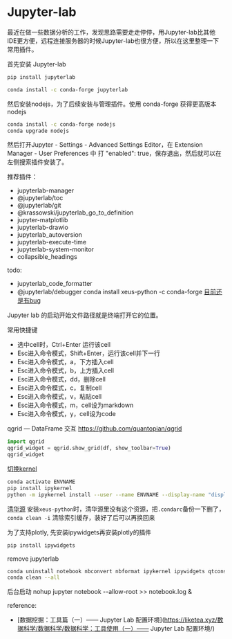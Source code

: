 # Jupyter-lab

最近在做一些数据分析的工作，发现思路需要走走停停，用Jupyter-lab比其他IDE更方便，远程连接服务器的时候Jupyter-lab也很方便，所以在这里整理一下常用插件。

首先安装 Jupyter-lab
```sh
pip install jupyterlab
```
```sh
conda install -c conda-forge jupyterlab
```

然后安装nodejs，为了后续安装与管理插件。使用 conda-forge 获得更高版本nodejs
```sh
conda install -c conda-forge nodejs
conda upgrade nodejs
```

然后打开Jupyter - Settings - Advanced Settings Editor，在 Extension Manager - User Preferences 中 打 "enabled": true，保存退出，然后就可以在左侧搜索插件安装了。

推荐插件：
- jupyterlab-manager
- @jupyterlab/toc
- @jupyterlab/git
- @krassowski/jupyterlab_go_to_definition
- jupyter-matplotlib
- jupyterlab-drawio
- jupyterlab_autoversion
- jupyterlab-execute-time
- jupyterlab-system-monitor
- collapsible_headings

todo:
- jupyterlab_code_formatter
- @jupyterlab/debugger
conda install xeus-python -c conda-forge
[目前还是有bug](https://github.com/jupyterlab/debugger)


Jupyter lab 的启动开始文件路径就是终端打开它的位置。

常用快捷键
- 选中cell时，Ctrl+Enter 运行该cell
- Esc进入命令模式，Shift+Enter，运行该cell并下一行
- Esc进入命令模式，a，下方插入cell
- Esc进入命令模式，b，上方插入cell
- Esc进入命令模式，dd，删除cell
- Esc进入命令模式，c，复制cell
- Esc进入命令模式，v，粘贴cell
- Esc进入命令模式，m，cell设为markdown
- Esc进入命令模式，y，cell设为code


qgrid — DataFrame 交互
https://github.com/quantopian/qgrid
```python
import qgrid  
qgrid_widget = qgrid.show_grid(df, show_toolbar=True)
qgrid_widget
```

[切换kernel](https://stackoverflow.com/questions/37891550/jupyter-notebook-running-kernel-in-different-env)
```sh
conda activate ENVNAME
pip install ipykernel
python -m ipykernel install --user --name ENVNAME --display-name "displayname"
```

[清华源](https://mirrors.tuna.tsinghua.edu.cn/help/anaconda/)
安装`xeus-python`时，清华源里没有这个资源，把`.condarc`备份一下删了，`conda clean -i` 清除索引缓存，装好了后可以再换回来

为了支持plotly, 先安装ipywidgets再安装plotly的插件
```sh
pip install ipywidgets
```

remove jupyterlab
```sh
conda uninstall notebook nbconvert nbformat ipykernel ipywidgets qtconsole traitlets tornado jupyter_* ipython_genutils jinja2 -y
conda clean --all
```

后台启动
nohup jupyter notebook --allow-root >> notebook.log &

reference:
- [数据挖掘：工具篇（一）—— Jupyter Lab 配置环境](https://liketea.xyz/数据科学/数据科学/数据科学：工具使用（一）—— Jupyter Lab 配置环境/)
